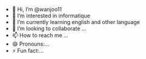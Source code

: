 - 👋 Hi, I’m @wanjoo11
- 👀 I’m interested in informatique
- 🌱 I’m currently learning english and other language
- 💞️ I’m looking to collaborate ...
- 📫 How to reach me ...
- 😄 Pronouns:...
- ⚡ Fun fact:... 

<!---
wanjoo11/wanjoo11 is a ✨ special ✨ repository because its `README.md` (this file) appears on your GitHub profile.
You can click the Preview link to take a look at your changes.
--->
